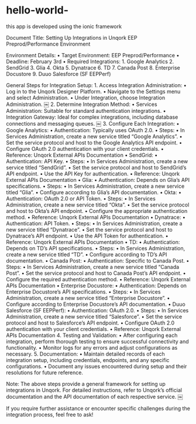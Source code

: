 # hello-world-
this app is developed using the ionic framework 



Document Title:
Setting Up Integrations in Unqork EEP Preprod/Performance Environment

Environment Details:
	•	Target Environment: EEP Preprod/Performance
	•	Deadline: February 3rd
	•	Required Integrations:
	1.	Google Analytics
	2.	SendGrid
	3.	Glia
	4.	Okta
	5.	Dynatrace
	6.	TD
	7.	Canada Post
	8.	Enterprise Docustore
	9.	Duuo Salesforce (SF EEPPerf)

General Steps for Integration Setup:
	1.	Access Integration Administration:
	•	Log in to the Unqork Designer Platform.
	•	Navigate to the Settings menu and select Administration.
	•	Under Integration, choose Integration Administration.  ￼
	2.	Determine Integration Method:
	•	Services Administration: Suitable for standard authentication integrations.
	•	Integration Gateway: Ideal for complex integrations, including database connections and messaging queues.  ￼
	3.	Configure Each Integration:
	•	Google Analytics:
	•	Authentication: Typically uses OAuth 2.0.
	•	Steps:
	•	In Services Administration, create a new service titled “Google Analytics”.
	•	Set the service protocol and host to the Google Analytics API endpoint.
	•	Configure OAuth 2.0 authentication with your client credentials.
	•	Reference: Unqork External APIs Documentation
	•	SendGrid:
	•	Authentication: API Key.
	•	Steps:
	•	In Services Administration, create a new service titled “SendGrid”.
	•	Set the service protocol and host to SendGrid’s API endpoint.
	•	Use the API Key for authentication.
	•	Reference: Unqork External APIs Documentation
	•	Glia:
	•	Authentication: Depends on Glia’s API specifications.
	•	Steps:
	•	In Services Administration, create a new service titled “Glia”.
	•	Configure according to Glia’s API documentation.
	•	Okta:
	•	Authentication: OAuth 2.0 or API Token.
	•	Steps:
	•	In Services Administration, create a new service titled “Okta”.
	•	Set the service protocol and host to Okta’s API endpoint.
	•	Configure the appropriate authentication method.
	•	Reference: Unqork External APIs Documentation
	•	Dynatrace:
	•	Authentication: API Token.
	•	Steps:
	•	In Services Administration, create a new service titled “Dynatrace”.
	•	Set the service protocol and host to Dynatrace’s API endpoint.
	•	Use the API Token for authentication.
	•	Reference: Unqork External APIs Documentation
	•	TD:
	•	Authentication: Depends on TD’s API specifications.
	•	Steps:
	•	In Services Administration, create a new service titled “TD”.
	•	Configure according to TD’s API documentation.
	•	Canada Post:
	•	Authentication: Specific to Canada Post.
	•	Steps:
	•	In Services Administration, create a new service titled “Canada Post”.
	•	Set the service protocol and host to Canada Post’s API endpoint.
	•	Configure the required authentication method.
	•	Reference: Unqork External APIs Documentation
	•	Enterprise Docustore:
	•	Authentication: Depends on Enterprise Docustore’s API specifications.
	•	Steps:
	•	In Services Administration, create a new service titled “Enterprise Docustore”.
	•	Configure according to Enterprise Docustore’s API documentation.
	•	Duuo Salesforce (SF EEPPerf):
	•	Authentication: OAuth 2.0.
	•	Steps:
	•	In Services Administration, create a new service titled “Salesforce”.
	•	Set the service protocol and host to Salesforce’s API endpoint.
	•	Configure OAuth 2.0 authentication with your client credentials.
	•	Reference: Unqork External APIs Documentation
	4.	Testing and Validation:
	•	After configuring each integration, perform thorough testing to ensure successful connectivity and functionality.
	•	Monitor logs for any errors and adjust configurations as necessary.
	5.	Documentation:
	•	Maintain detailed records of each integration setup, including credentials, endpoints, and any specific configurations.
	•	Document any issues encountered during setup and their resolutions for future reference.

Note: The above steps provide a general framework for setting up integrations in Unqork. For detailed instructions, refer to Unqork’s official documentation and the API documentation of each respective service.  ￼

If you require further assistance or encounter specific challenges during the integration process, feel free to ask!













